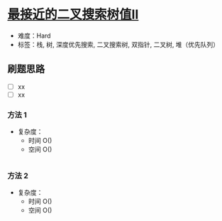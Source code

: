# [最接近的二叉搜索树值II](https://leetcode-cn.com/problems/closest-binary-search-tree-value-ii/)

- 难度：Hard
- 标签：栈, 树, 深度优先搜索, 二叉搜索树, 双指针, 二叉树, 堆（优先队列）

## 刷题思路

- [ ] xx
- [ ] xx

### 方法 1

- 复杂度：
    - 时间 O()
    - 空间 O()

``` js

```

### 方法 2

- 复杂度：
    - 时间 O()
    - 空间 O()

``` js

```

